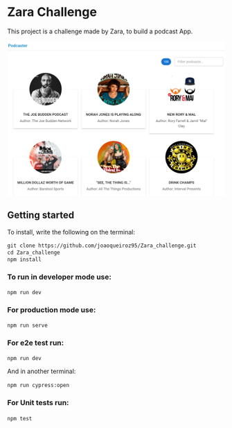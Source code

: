 # Zara Challenge

This project is a challenge made by Zara, to build a podcast App.

![Main Page](https://github.com/joaoqueiroz95/Zara_challenge/blob/main/assets/podcaster.png)

## Getting started

To install, write the following on the terminal:

```
git clone https://github.com/joaoqueiroz95/Zara_challenge.git
cd Zara_challenge
npm install
```

### To run in developer mode use:

`npm run dev`

### For production mode use:

`npm run serve`

### For e2e test run:

`npm run dev`

And in another terminal:

`npm run cypress:open`

### For Unit tests run:

`npm test`
